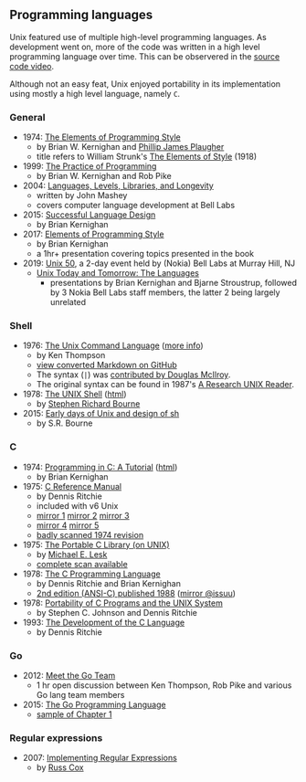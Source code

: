 ## Programming languages

Unix featured use of multiple high-level programming languages. As development went on, more of the code was written in a high level programming language over time. This can be observered in the [source code video](./../source_code.md).

Although not an easy feat, Unix enjoyed portability in its implementation using mostly a high level language, namely `C`.
### General

 * 1974: [The Elements of Programming Style](https://archive.org/details/elementsofprogra00kernrich/mode/2up)
   * by Brian W. Kernighan and [Phillip James Plaugher](https://www.plauger.com/)
   * title refers to William Strunk's [The Elements of Style](https://www.gutenberg.org/ebooks/37134) (1918)
 * 1999: [The Practice of Programming](https://www.cs.princeton.edu/~bwk/tpop.webpage/)
   * by Brian W. Kernighan and Rob Pike
 * 2004: [Languages, Levels, Libraries, and Longevity](https://dl.acm.org/ft_gateway.cfm?id=1039532&ftid=297456&dwn=1)
   * written by John Mashey
   * covers computer language development at Bell Labs
 * 2015: [Successful Language Design](https://www.youtube.com/watch?v=Sg4U4r_AgJU)
   * by Brian Kernighan
 * 2017: [Elements of Programming Style](https://www.youtube.com/watch?v=8SUkrR7ZfTA)
   * by Brian Kernighan
   * a 1hr+ presentation covering topics presented in the book
 * 2019: [Unix 50](https://www.bell-labs.com/unix50), a 2-day event held by (Nokia) Bell Labs at Murray Hill, NJ
   * [Unix Today and Tomorrow: The Languages](https://www.youtube.com/watch?v=xnCgoEyz31M)
     - presentations by Brian Kernighan and Bjarne Stroustrup, followed by 3 Nokia Bell Labs staff members, the latter 2 being largely unrelated

### Shell

* 1976: [The Unix Command Language](https://archive.org/download/the-unix-command-language/the-unix-command-language.pdf) ([more info](https://github.com/susam/tucl#combined-pdf))
  * by Ken Thompson
  * [view converted Markdown on GitHub](https://github.com/susam/tucl/blob/master/the-unix-command-language.md#the-unix-command-language)
  * The syntax (` | `) was [contributed by Douglas McIlroy](https://minnie.tuhs.org/pipermail/tuhs/2020-December/022535.html).
  * The original syntax can be found in 1987's [A Research UNIX Reader](https://archive.org/details/a_research_unix_reader/page/n27/mode/2up).
* 1978: [The UNIX Shell](https://archive.org/details/bstj57-6-1971/mode/2up) ([html](https://becksteinlab.physics.asu.edu/pages/unix/shell.html))
  * by [Stephen Richard Bourne](https://dl.acm.org/profile/81100584611)
* 2015: [Early days of Unix and design of sh](https://www.youtube.com/watch?v=FI_bZhV7wpI)
  * by S.R. Bourne

### C

 * 1974: [Programming in C: A Tutorial](https://www.bell-labs.com/usr/dmr/www/ctut.pdf) ([html](https://www.lysator.liu.se/c/bwk-tutor.html))
   * by Brian Kernighan
 * 1975: [C Reference Manual](https://www.bell-labs.com/usr/dmr/www/cman.pdf)
   * by Dennis Ritchie
   * included with v6 Unix
   * [mirror 1](http://155.101.98.133/computing/compilers/c/Ritchie-CReferenceManual.pdf)
     [mirror 2](https://www.tau.ac.il/~flaxer/edu/course/computerappl/cman.pdf)
     [mirror 3](http://www.cs.columbia.edu/~sedwards/papers/cman.pdf)
   * [mirror 4](http://users.uop.gr/~dalamag/courses/C/support/cman.pdf)
     [mirror 5](https://student.cs.uwaterloo.ca/~cs136/resources/cman.pdf)
   * [badly scanned 1974 revision](http://cm.bell-labs.co/who/dmr/cman74.pdf)
 * 1975: [The Portable C Library (on UNIX)](http://www.tom-yam.or.jp/2238/ref/iolib.pdf)
   * by [Michael E. Lesk](https://comminfo.rutgers.edu/lesk-michael)
   * [complete scan available](https://archive.org/details/ThePortableCLibrary_May75/mode/2up)
 * 1978: [The C Programming Language](https://archive.org/details/TheCProgrammingLanguageFirstEdition)
   * by Dennis Ritchie and Brian Kernighan
   * [2nd edition (ANSI-C) published 1988](https://archive.org/details/The_C_Programming_Language/mode/2up) ([mirror @issuu](https://issuu.com/chinna12kumar/docs/the_c_programming_language_ansi_c_version/9))
 * 1978: [Portability of C Programs and the UNIX System](https://www.bell-labs.com/usr/dmr/www/portpap.pdf)
   * by Stephen C. Johnson and Dennis Ritchie
 * 1993: [The Development of the C Language](http://www.bell-labs.com/usr/dmr/www/chist.pdf)
    * by Dennis Ritchie 

### Go

 * 2012: [Meet the Go Team](https://www.youtube.com/watch?v=sln-gJaURzk)
   * 1 hr open discussion between Ken Thompson, Rob Pike and various Go lang team members
 * 2015: [The Go Programming Language](https://www.gopl.io/)
   * [sample of Chapter 1](https://www.gopl.io/ch1.pdf)

### Regular expressions

 * 2007: [Implementing Regular Expressions](https://swtch.com/~rsc/regexp/)
   * by [Russ Cox](https://swtch.com/~rsc/)